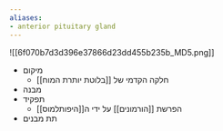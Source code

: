 ```yaml
---
aliases:
- anterior pituitary gland
---
```

![[6f070b7d3d396e37866d23dd455b235b_MD5.png]]
- מיקום
	- חלקה הקדמי של [[בלוטת יותרת המוח]]
- מבנה
- תפקיד
	- הפרשת [[הורמונים]] על ידי ה[[היפותלמוס]]
- תת מבנים
